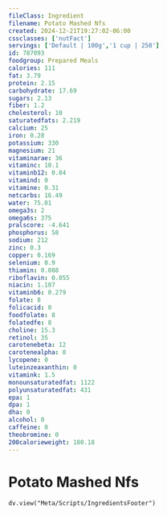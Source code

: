 ```yaml
---
fileClass: Ingredient
filename: Potato Mashed Nfs
created: 2024-12-21T19:27:02-06:00
cssclasses: ['nutFact']
servings: ['Default | 100g','1 cup | 250']
id: 787093
foodgroup: Prepared Meals
calories: 111
fat: 3.79
protein: 2.15
carbohydrate: 17.69
sugars: 2.13
fiber: 1.2
cholesterol: 10
saturatedfats: 2.219
calcium: 25
iron: 0.28
potassium: 330
magnesium: 21
vitaminarae: 36
vitaminc: 10.1
vitaminb12: 0.04
vitamind: 0
vitamine: 0.31
netcarbs: 16.49
water: 75.01
omega3s: 2
omega6s: 375
pralscore: -4.641
phosphorus: 58
sodium: 212
zinc: 0.3
copper: 0.169
selenium: 0.9
thiamin: 0.088
riboflavin: 0.055
niacin: 1.107
vitaminb6: 0.279
folate: 8
folicacid: 0
foodfolate: 8
folatedfe: 8
choline: 15.3
retinol: 35
carotenebeta: 12
carotenealpha: 0
lycopene: 0
luteinzeaxanthin: 0
vitamink: 1.5
monounsaturatedfat: 1122
polyunsaturatedfat: 431
epa: 1
dpa: 1
dha: 0
alcohol: 0
caffeine: 0
theobromine: 0
200calorieweight: 180.18
---
```


# Potato Mashed Nfs

```dataviewjs
dv.view("Meta/Scripts/IngredientsFooter")
```